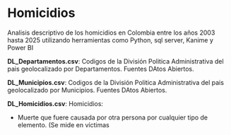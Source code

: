 # Homicidios
Analisis descriptivo de los homicidios en Colombia entre los años 2003 hasta 2025 utilizando herramientas como Python, sql server, Kanime y Power BI 

**DL_Departamentos.csv**: Codigos de la División Politica Administrativa del pais geolocalizado por Departamentos. Fuentes DAtos Abiertos.

**DL_Municipios.csv**: Codigos de la División Politica Administrativa del pais geolocalizado por Municipios. Fuentes DAtos Abiertos.

**DL_Homicidios.csv**: Homicidios:
- Muerte que fuere causada por otra persona por cualquier tipo de elemento. (Se mide en víctimas
